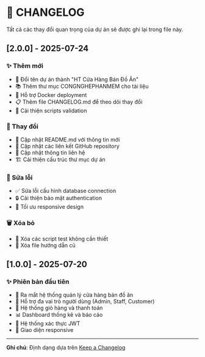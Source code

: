 # 📝 CHANGELOG

Tất cả các thay đổi quan trọng của dự án sẽ được ghi lại trong file này.

## [2.0.0] - 2025-07-24

### ✨ Thêm mới
- 🏪 Đổi tên dự án thành "HT Cửa Hàng Bán Đồ Ăn"
- 📚 Thêm thư mục CONGNGHEPHANMEM cho tài liệu
- 🐳 Hỗ trợ Docker deployment
- 📋 Thêm file CHANGELOG.md để theo dõi thay đổi
- 🔧 Cải thiện scripts validation

### 🔄 Thay đổi
- 📖 Cập nhật README.md với thông tin mới
- 🔗 Cập nhật các liên kết GitHub repository
- 📧 Cập nhật thông tin liên hệ
- 🏗️ Cải thiện cấu trúc thư mục dự án

### 🐛 Sửa lỗi
- ✅ Sửa lỗi cấu hình database connection
- 🔒 Cải thiện bảo mật authentication
- 📱 Tối ưu responsive design

### 🗑️ Xóa bỏ
- 🧹 Xóa các script test không cần thiết
- 📄 Xóa file hướng dẫn cũ

## [1.0.0] - 2025-07-20

### ✨ Phiên bản đầu tiên
- 🎉 Ra mắt hệ thống quản lý cửa hàng bán đồ ăn
- 👥 Hỗ trợ đa vai trò người dùng (Admin, Staff, Customer)
- 🛒 Hệ thống giỏ hàng và thanh toán
- 📊 Dashboard thống kê và báo cáo
- 🔐 Hệ thống xác thực JWT
- 📱 Giao diện responsive

---

**Ghi chú**: Định dạng dựa trên [Keep a Changelog](https://keepachangelog.com/en/1.0.0/)
